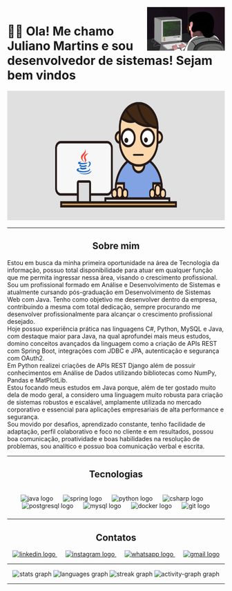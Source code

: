 
  
 <img src = "baner.webp" width = "180px" align = "right">




  
# 👋🏻 Ola! Me chamo Juliano Martins e sou desenvolvedor de sistemas! Sejam bem vindos

  
  
<div align ="center">

<img src = "javaGif.gif" height = "300" width ="550" >

---

## Sobre mim

<div align="left">
Estou em busca da minha primeira oportunidade na área de Tecnologia da informação, possuo total disponibilidade para atuar em qualquer função que me permita ingressar nessa área, visando o crescimento profissional.
<br>  
Sou um profissional formado em Análise e Desenvolvimento de Sistemas e atualmente cursando pós-graduação em Desenvolvimento de Sistemas Web com Java. Tenho como objetivo me desenvolver dentro da empresa, contribuindo a mesma com total dedicação, sempre procurando me desenvolver profissionalmente para alcançar o crescimento profissional desejado.
<br>
Hoje possuo experiência prática nas linguagens C#, Python, MySQL e Java, com destaque maior para Java, na qual aprofundei mais meus estudos, domino conceitos avançados da linguagem como a criação de APIs REST com Spring Boot, integrações com JDBC e JPA, autenticação e segurança com OAuth2.
<br>
Em Python realizei criações de APIs REST Django além de possuir conhecimentos em Análise de Dados utilizando bibliotecas como NumPy, Pandas e MatPlotLib.
<br>
Estou focando meus estudos em Java porque, além de ter gostado muito dela de modo geral, a considero uma linguagem muito robusta para criação de sistemas robustos e escalável, amplamente utilizada no mercado corporativo e essencial para aplicações empresariais de alta performance e segurança.
<br>
Sou movido por desafios, aprendizado constante, tenho facilidade de adaptação, perfil colaborativo e foco no cliente e em resultados, possou boa comunicação, proatividade e boas habilidades na resolução de problemas, sou analítico e possuo boa comunicação verbal e escrita.

</div>

---

   ## Tecnologias

<br clear="both">

<div align="center"> 
  
  <img src="https://cdn.jsdelivr.net/gh/devicons/devicon/icons/java/java-original.svg" height="40" alt="java logo"  />
  <img width="15" />
  <img src="https://cdn.jsdelivr.net/gh/devicons/devicon/icons/spring/spring-original.svg" height="40" alt="spring logo"  />
  <img width="15" />  
  <img src="https://cdn.jsdelivr.net/gh/devicons/devicon/icons/python/python-original.svg" height="40" alt="python logo"  />
  <img width="15" />
  <img src="https://cdn.jsdelivr.net/gh/devicons/devicon/icons/csharp/csharp-original.svg" height="40" alt="csharp logo"  />
  <img width="15" />
  <img src="https://cdn.jsdelivr.net/gh/devicons/devicon/icons/postgresql/postgresql-original.svg" height="40" alt="postgresql logo"  />
  <img width="15" />
  <img src="https://cdn.jsdelivr.net/gh/devicons/devicon/icons/mysql/mysql-original.svg" height="40" alt="mysql logo"  />
  <img width="15" />
  <img src="https://cdn.jsdelivr.net/gh/devicons/devicon/icons/docker/docker-original.svg" height="40" alt="docker logo"  />
  <img width="15" />
  <img src="https://cdn.jsdelivr.net/gh/devicons/devicon/icons/git/git-original.svg" height="40" alt="git logo"  />
</div>

###

###

###

###

  
---

## Contatos


  
  <div align="center">
  <a href="https://www.linkedin.com/in/julianomarthins/" target="_blank">
    <img src="https://raw.githubusercontent.com/maurodesouza/profile-readme-generator/master/src/assets/icons/social/linkedin/default.svg" width="52" height="40" alt="linkedin logo"  />
  </a>
    <img width="15" />
  <a href="https://www.instagram.com/poa.martins/" target="_blank">
    <img src="https://raw.githubusercontent.com/maurodesouza/profile-readme-generator/master/src/assets/icons/social/instagram/default.svg" width="52" height="40" alt="instagram logo"  />
  </a>
    <img width="15" />
  <a href="https://wa.me/5551996440559" target="_blank">
    <img src="https://raw.githubusercontent.com/maurodesouza/profile-readme-generator/master/src/assets/icons/social/whatsapp/default.svg" width="52" height="40" alt="whatsapp logo"  />
  </a>
    <img width="15" />
  <a href="mailto:julianopoamartins@gmail.com" target="_blank">
    <img src="https://raw.githubusercontent.com/maurodesouza/profile-readme-generator/master/src/assets/icons/social/gmail/default.svg" width="52" height="40" alt="gmail logo"  />
  </a>
  

---

<div align="center">
  <img src="https://github-readme-stats.vercel.app/api?username=julianomarthins&hide_title=false&hide_rank=false&show_icons=true&include_all_commits=true&count_private=true&disable_animations=false&theme=radical&locale=pt-br&hide_border=false&order=1" height="150" alt="stats graph"  />
  <img src="https://github-readme-stats.vercel.app/api/top-langs?username=julianomarthins&locale=pt-br&hide_title=false&layout=compact&card_width=320&langs_count=5&theme=radical&hide_border=false&order=2" height="150" alt="languages graph"  />
  <img src="https://streak-stats.demolab.com?user=julianomarthins&locale=pt-br&mode=daily&theme=radical&hide_border=false&border_radius=5&order=3" height="150" alt="streak graph"  />
  <img src="https://github-readme-activity-graph.vercel.app/graph?username=julianomarthins&radius=16&theme=redical&area=true&order=5" height="300" alt="activity-graph graph"  />
</div>


---


